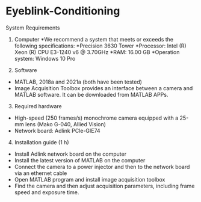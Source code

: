 # Eyeblink-Conditioning
System Requirements
1. Computer
*We recommend a system that meets or exceeds the following specifications: 
*Precision 3630 Tower 
*Processor: Intel (R) Xeon (R) CPU E3-1240 v6 @ 3.70GHz
*RAM: 16.00 GB
*Operation system: Windows 10 Pro
  
2. Software
* MATLAB, 2018a and 2021a (both have been tested)
* Image Acquisition Toolbox provides an interface between a camera and MATLAB software. It can be downloaded from MATLAB APPs. 

3. Required hardware 
* High-speed (250 frames/s) monochrome camera equipped with a 25-mm lens (Mako G-040, Allied Vision)
* Network board: Adlink PCle-GIE74

4. Installation guide (1 h)
* Install Adlink network board on the computer
* Install the latest version of MATLAB on the computer
* Connect the camera to a power injector and then to the network board via an ethernet cable
* Open MATLAB program and install image acquisition toolbox
* Find the camera and then adjust acquisition parameters, including frame speed and exposure time.
